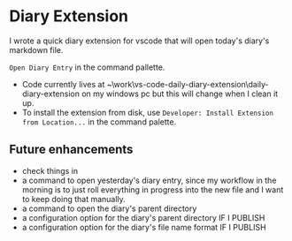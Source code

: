 # Diary Extension

I wrote a quick diary extension for vscode that will open today's diary's
markdown file.

`Open Diary Entry` in the command pallette.

- Code currently lives at
  ~\work\vs-code-daily-diary-extension\daily-diary-extension on my windows pc
  but this will change when I clean it up.
- To install the extension from disk, use `Developer: Install Extension from
  Location...` in the command palette.


## Future enhancements

- check things in
- a command to open yesterday's diary entry, since my workflow in the morning is
to just roll everything in progress into the new file and I want to keep doing
that manually. 
- a command to open the diary's parent directory
- a configuration option for the diary's parent directory IF I PUBLISH
- a configuration option for the diary's file name format IF I PUBLISH